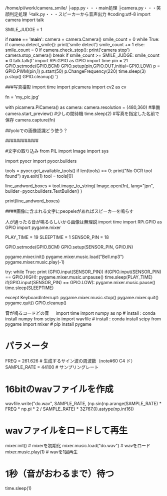 /home/pi/work/camera_smile/
├app.py・・・main処理 
├camera.py・・・笑顔判定処理 
└talk.py・・・スピーカーから音声出力
#coding:utf-8
import camera
import talk

SMILE_JUDGE = 1


if __name__ == '__main__':
    camera = camera.Camera()
    smile_count = 0
    while True:
        if camera.detect_smile():
            print('smile detect')
            smile_count += 1
        else:
            smile_count = 0
        if camera.check_stop():
            print('camera stop')
            camera.stop_camera()
            break
        if smile_count >= SMILE_JUDGE:
            smile_count = 0
           talk.talk(f'
           import RPi.GPIO as GPIO
           import time
           pin = 21
           GPIO.setmode(GPIO.BCM)
           GPIO.setup(pin,GPIO.OUT,initial=GPIO.LOW)
           p = GPIO.PWM(pin,1)
           p.start(50)
           p.ChangeFrequency(220)
           time.sleep(3)
           p.stop()
           GPIO.cleanup()
           ')






###写真撮影
import time
import picamera
import cv2 as cv

fn = 'my_pic.jpg'

with picamera.PiCamera() as camera:
camera.resolution = (480,360)
#準備
camera.start_preview()
#少しの間待機
time.sleep(2)
#写真を指定した名前で保存
camera.capture(fn)

##yoloでの画像認識どう使う？

############

#文字の取り込み
from PIL import Image
import sys

import pyocr
import pyocr.builders

tools = pyocr.get_available_tools()
if len(tools) == 0:
    print("No OCR tool found")
    sys.exit(1)
tool = tools[0]

line_andword_boxes = tool.image_to_string(
    Image.open(fn),
    lang="jpn",
    builder=pyocr.builders.TextBuilder()
)

print(line_andword_boxes)

####画像に含まれる文字にpeopeleがあればスピーカーを鳴らす



人が通ったら音が鳴るらしいから画像は無理説
import time
import RPi.GPIO as GPIO
import pygame.mixer

PLAY_TIME = 19
SLEEPTIME = 1
SENSOR_PIN = 18

GPIO.setmode(GPIO.BCM)
GPIO.setup(SENSOR_PIN, GPIO.IN)

pygame.mixer.init()
pygame.mixer.music.load("Bell.mp3")
pygame.mixer.music.play(-1)

try:
    while True:
        print (GPIO.input(SENSOR_PIN))
        if(GPIO.input(SENSOR_PIN) == GPIO.HIGH):
            pygame.mixer.music.unpause()
            time.sleep(PLAY_TIME)
        if(GPIO.input(SENSOR_PIN) == GPIO.LOW):
            pygame.mixer.music.pause()
        time.sleep(SLEEPTIME)

except KeyboardInterrupt:
    pygame.mixer.music.stop()
    pygame.mixer.quit()
    pygame.quit()
    GPIO.cleanup()




音が鳴るコードどの音
　
import time
import numpy as np            # install : conda install numpy
from scipy.io import wavfile  # install : conda install scipy
from pygame import mixer      # pip install pygame
# パラメータ
FREQ = 261.626          # 生成するサイン波の周波数（note#60 C4 ド）
SAMPLE_RATE = 44100     # サンプリングレート
# 16bitのwavファイルを作成
wavfile.write("do.wav", SAMPLE_RATE,
              (np.sin(np.arange(SAMPLE_RATE) * FREQ * np.pi * 2 / SAMPLE_RATE) * 32767.0).astype(np.int16))
# wavファイルをロードして再生
mixer.init()  # mixerを初期化
mixer.music.load("do.wav")  # wavをロード
mixer.music.play(1)  # wavを1回再生
# 1秒（音がおわるまで）待つ
time.sleep(1)
